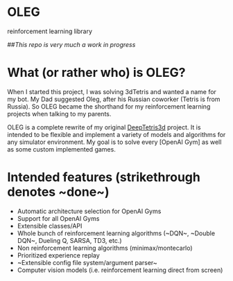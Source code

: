 # OLEG
reinforcement learning library

##*This repo is very much a work in progress*

# What (or rather who) is OLEG?
When I started this project, I was solving 3dTetris and wanted a name for my bot. My Dad suggested Oleg, after his Russian
coworker (Tetris is from Russia). So OLEG became the shorthand for my reinforcement learning projects when talking to my parents.

OLEG is a complete rewrite of my original [DeepTetris3d]() project. It is intended to be flexible and implement a variety of models
and algorithms for any simulator environment. My goal is to solve every [OpenAI Gym] as well as some custom implemented games.

# Intended features (strikethrough denotes ~done~)
+ Automatic architecture selection for OpenAI Gyms
+ Support for all OpenAI Gyms
+ Extensible classes/API
+ Whole bunch of reinforcement learning algorithms (~DQN~, ~Double DQN~, Dueling Q, SARSA, TD3, etc.)
+ Non reinforcement learning algorithms (minimax/montecarlo)
+ Prioritized experience replay
+ ~Extensible config file system/argument parser~
+ Computer vision models (i.e. reinforcement learning direct from screen)
